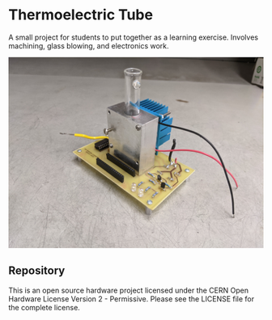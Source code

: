 # Thermoelectric Tube

A small project for students to put together as a learning exercise.
Involves machining, glass blowing, and electronics work.

![photo](./coverart.jpg)

## Repository

This is an open source hardware project licensed under the CERN Open Hardware License Version 2 - Permissive.
Please see the LICENSE file for the complete license.

